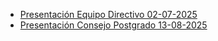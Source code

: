 - [Presentación Equipo Directivo 02-07-2025](https://facso-investigacion.github.io/presentaciones/equipo-directivo/reunion-julio.html#/title-slide)
- [Presentación Consejo Postgrado 13-08-2025](https://facso-investigacion.github.io/presentaciones/consejo-postgrado/fondo-piloto-fip.html#/title-slide)
